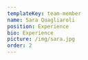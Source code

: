 ```yaml
---
templateKey: team-member
name: Sara Quagliaroli
position: Experience
bio: Experience
picture: /img/sara.jpg
order: 2
---
```


